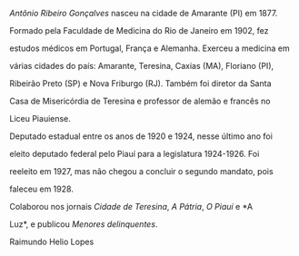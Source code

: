 

*Antônio Ribeiro Gonçalves* nasceu na cidade de Amarante (PI) em 1877.



Formado pela Faculdade de Medicina do Rio de Janeiro em 1902, fez

estudos médicos em Portugal, França e Alemanha. Exerceu a medicina em

várias cidades do país: Amarante, Teresina, Caxias (MA), Floriano (PI),

Ribeirão Preto (SP) e Nova Friburgo (RJ). Também foi diretor da Santa

Casa de Misericórdia de Teresina e professor de alemão e francês no

Liceu Piauiense.



Deputado estadual entre os anos de 1920 e 1924, nesse último ano foi

eleito deputado federal pelo Piauí para a legislatura 1924-1926. Foi

reeleito em 1927, mas não chegou a concluir o segundo mandato, pois

faleceu em 1928.



Colaborou nos jornais *Cidade de Teresina*, *A Pátria*, *O Piauí* e *A

Luz*, e publicou *Menores delinquentes*.



Raimundo Helio Lopes



